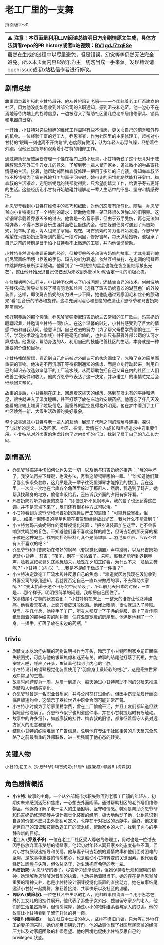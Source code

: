 # 老工厂里的一支舞
页面版本:v0
 

| :warning: 注意！本页面是利用LLM阅读总结明日方舟剧情原文生成，具体方法请看repo的PR history或者b站视频：[BV1gdJ7zqESe](https://www.bilibili.com/video/BV1gdJ7zqESe/)         |
|:----------------------------|
| 虽然在生成的过程中以尽量避免，但是错误，幻觉等等仍然无法完全避免。所以本页面内容以娱乐为主，切勿当成一手来源。发现错误请open issue或者b站私信作者进行修改。|



## 剧情总结
故事围绕着年轻的小甘特展开，他从外地回到老家——一个围绕着老工厂而建立的社区，因为他没能如愿收到外部公司的入职通知，感到沮丧和迷茫。他一边心不在焉地等待终端上的招聘信息，一边被卷入了帮助社区里几位老邻居维修家具、锁具和电器的日常。

一开始，小甘特对这些琐碎的维修工作显得有些不情愿，更关心自己的前途和外界的机会。一位经验丰富的老工人，乔恩爷爷，作为社区里的主要修理工，起初对小甘特的“眼睛一刻也离不开终端”的态度颇有微词，认为年轻人心浮气躁，只想着往外跑。但他还是指导和观察着小甘特的维修工作。

通过帮助邻居威廉叔修理一个挂在柜门上的小玩具，小甘特听说了这个玩具对于威廉叔思念在外工作的女儿的意义，了解到老一辈人留守家乡、通过微小的物品寄托情感的生活。接着，他帮助邻居梅森叔修理一把用了多年的旧门锁，得知梅森叔坚持不换锁是为了等在外地打工的妻子回来时，她带走的旧钥匙仍然能打开家门。梅森叔的生活艰难，连配新钥匙的钱都觉得贵，只希望能踏实工作，给妻子寄去更好的生活。这些经历让小甘特开始触碰并理解老一辈人生活中的不易、坚守和情感寄托。

乔恩爷爷看到小甘特在维修中的灵巧和细致，对他的态度有所软化。随后，乔恩爷爷向小甘特提出了一个特别的请求：帮助他修理一架已经很久没弹过的旧钢琴。这架钢琴承载着乔恩爷爷的过去。他曾是一名音乐家，但由于双手受伤，再也无法如常弹奏，不得不放弃音乐生涯并面临巨额违约金。他在躲避债务时遇到了玛吉奶奶，她帮助了他，两人组建了家庭。现在，玛吉奶奶的听力也开始衰退。乔恩爷爷希望在玛吉奶奶还能听到的最后一段时间里，修好钢琴，每天弹给她听。他坦承了自己之前的苛刻是出于怕小甘特看不上微薄的工钱，并向他请求帮助。

小甘特虽然没有修理乐器的经验，但被乔恩爷爷和玛吉奶奶的故事，尤其是看到他们尽管面临困境（乔恩的手伤、玛吉的听力衰退）依然互相扶持、在走调的钢琴声中跳舞的场景所深深触动。他看到了“一颗残损的星星也能在夜空里继续放出光芒”，这让他开始反思自己仅仅因为未收到外部offer就否定一切的消极心态。

在修理钢琴的过程中，小甘特不仅解决了机械问题，还结合自己的技术，创新性地在琴弦振动传导处加装了带有羽毛和丝带（选择了玛吉奶奶喜欢的湖蓝色）的外设装置。这样，即使玛吉奶奶的听力进一步下降，她也能通过观察羽毛和丝带的颤动来“看”到音乐的节奏和旋律。这项充满同理心和创意的改造让乔恩爷爷和玛吉奶奶非常高兴。

修好钢琴后的那个傍晚，乔恩爷爷弹奏起玛吉奶奶过去常唱的工厂歌曲，玛吉奶奶翩翩起舞，并邀请小甘特一同加入。在这个温馨的时刻，小甘特感受到了巨大的情感冲击和自我认同。他意识到，自己过去的努力（为了帮父母攒学费偷偷在工厂干活，学习技术改造流水线）并不是毫无价值的，也并非只有获得外部公司的认可才算成功。他发现，帮助身边的人、利用自己的技能改善社区的生活，本身就是一种重要的价值和目标。

小甘特幡然醒悟，意识到自己之前被对外部认可的执念困住了，忽略了身边简单而重要的事物。他决定不再沉溺于等待招聘通知的焦虑，而是立刻行动起来，利用自己的知识去改造效率低下的工厂流水线，从而帮助包括自己父母在内的社区工人们改善工作条件和收入。他向乔恩爷爷表达了这一决定，并承诺工厂的事情忙完后会继续回来帮忙。

故事的最后，小甘特躺在床上，回想着这些天的经历，感到前所未有的平静和满足，很快就进入了深度睡眠，甚至打落了放在床边的安眠药瓶。他遗忘了好几天没查看的终端上堆满了垃圾信息，而窗外的星空显得格外明亮。他在梦中看到了工厂社区焕然一新、大家生活改善的美好景象。

整个故事通过小甘特与老一辈人的互动，展现了代际之间的理解与连接，探讨了“成功”的定义，以及回家、社区、亲情、爱情在个人成长和目标追求中的重要作用。小甘特从对外求索的焦虑转向了对内关怀的行动，找到了属于自己的光芒和方向。
## 剧情高光
*   乔恩爷爷描述手伤如何让他失去一切，以及他与玛吉奶奶的相遇：
    "我的手坏了，我没法再按下琴键，也没办法，再看这架钢琴哪怕一眼。"
    "谁知道他们藏了那么多条条款款，这几乎是我一辈子往死里弹琴才能挣到的数目。我在这里，一次又一次地在仓库各个角落里躲过了那群人，然后，我遇到了玛吉。她帮我找藏身的地方，偷偷拿饭给我，还告诉我外面的夕阳有多好看。"
*   玛吉奶奶对听力衰退的态度：
    "即便是听不见钢琴声，我的脑子也还记得这曲调。并不是天塌下来了，我们还有很多种方式可以活。"
*   小甘特看到乔恩爷爷和玛吉奶奶跳舞后产生的感悟：
    "可能有些冒犯，但是......如果一颗残损的星星也能在夜空里继续放出光芒，我为什么不能做到？"
*   小甘特为玛吉奶奶制作的钢琴视觉化装置：
    "把外设装置加在这里，也不会影响到共鸣腔的音色。不知道他们喜不喜欢这样的颜色，但玛吉奶奶那天穿的裙子就是这种湖蓝。找到同样的染料可真不是简单事......羽毛和丝带，应该不会有人不喜欢的吧？"
*   乔恩爷爷和玛吉奶奶在修好的钢琴（带视觉化装置）声中跳舞，以及玛吉奶奶邀请小甘特：
    玛吉："孩子，别在一旁站着了。来吧，趁我还能听到这钢琴声，趁我这把老骨头还能跳起来，趁现在夕阳正好看。为什么不来一起跳支舞呢？"
    小甘特：（内心）"......我是不是终于做成了一件事？"
*   小甘特决定改造工厂流水线并反思自己的焦虑：
    "难道就因为我现在没能收到外面公司的录用通知，我就要否定自己一直以来做成的事，不去帮助大家吗？"
    "我太执着于这个目标的中间阶段了，所以前几天回来的时候，一直是......那个样子。明明很简单的问题，我却把自己困住了。"
*   故事结尾小甘特的状态变化：
    "小甘特躺在床上，一整天的维修让他胳膊酸痛。他看着天花板，上面的墙皮斑驳脱落。他闭上眼睛，很快就进入了睡眠。梦里，在几年后，他接手了工厂，所有人都穿上了干净的制服，戴上了宣传图纸里画着的那种结实的防护帽，住在温暖宽敞的房屋里。他满足地翻了一个身，一挥手，打落了放在床边的药瓶。"
## trivia
*   剧情文本以治疗失眠的药物说明书作为开头，暗示了小甘特回到家乡前正面临失眠困扰，可能与他的求职焦虑和迷茫有关。故事的结尾他打落了药瓶，并能安然入睡，呼应了开头，象征着他找到了内心的平静。
*   小甘特设计的钢琴视觉化装置使用了“羽兽身上最轻软的绒毛”，这是泰拉世界观中常见的生物。
*   故事时间跨度为一周，从周一到周六，每天通过小甘特帮助不同的邻居来推进剧情和人物情感变化。
*   乔恩爷爷曾是一名职业音乐家，并与公司签订过合约，但因手伤无法履行而面临巨额违约金，这暗示了泰拉世界中职业合同可能非常严苛。
*   小甘特小时候为了给家里攒学费，曾在工厂偷偷干活，并且工友们都知道但默契地替他隐瞒了。乔恩爷爷似乎也知道这件事，并在小甘特提起时有所触动。
*   故事中的许多细节，如威廉叔的挂件、梅森叔的旧锁，都象征着留守人员对远方家人的思念和坚守。
*   结尾小甘特的终端堆满了广告信息，说明他在专注于社区事务的几天里完全忽略了之前最看重的外部联系，进一步强调了他心态的转变。
## 关键人物
小甘特;老工人 (乔恩爷爷);玛吉奶奶;邻居A (威廉叔);邻居B (梅森叔)
## 角色剧情概括
-   **小甘特**: 故事的主角。一个从外部城市求职失败回到老家工厂镇的年轻人，初期对未来感到迷茫和焦虑，一心想去外面闯荡。通过帮助社区的老邻居们维修物品，他逐渐了解了老一辈人的生活困境、坚守和情感。特别是帮助乔恩爷爷和玛吉奶奶修理钢琴并设计视觉化装置的经历，极大地触动了他，让他意识到自身的价值不应只由外部认可定义，也存在于对社区的贡献中。最终，他决定运用自己的知识和技能改造工厂的流水线，帮助家乡的人们，找到了内心的平静和新的目标。
-   **老工人 (乔恩爷爷)**: 一位在老工厂社区受人尊敬的修理工，同时也是一位过去因手伤放弃音乐梦想的钢琴家。他起初对年轻人离开家乡的态度有些不满，但对小甘特展现出指导和关爱。他与妻子玛吉奶奶的爱情故事和他们面对困难的坚韧，是故事中重要的情感核心，也是触动小甘特转变的关键因素。他代表着经历过辉煌与失落，但依然坚守、对生活抱有希望的老一辈。
-   **玛吉奶奶**: 乔恩爷爷的妻子。尽管听力逐渐衰退，但她保持着乐观和坚韧的精神。她理解乔恩爷爷对音乐的执着，也劝导他着眼当下。她的存在是乔恩爷爷重要的精神支柱，也是小甘特设计钢琴视觉化装置的直接动力。她在故事结尾邀请小甘特一起跳舞，象征着接纳、共享快乐以及社区的温暖。
-   **邻居A (威廉叔)**: 一位在社区中生活的老人，他的故事围绕着一个用于思念在外打工女儿的旧挂件展开。他代表了那些子女外出、独自留守家乡的老人，他们的生活虽然简单，但情感深厚，通过小小的物件维系着与家人的联系。他的故事让小甘特看到了留守群体的另一面。
-   **邻居B (梅森叔)**: 一位在社区中生活的老人，坚持不换旧门锁，只为等在外地打工的妻子回来时，她仍能用旧钥匙开门。他的故事体现了社区居民面临的经济压力以及对家庭团聚的朴素愿望。他的困境也促使小甘特反思自己的 privileged 状态。